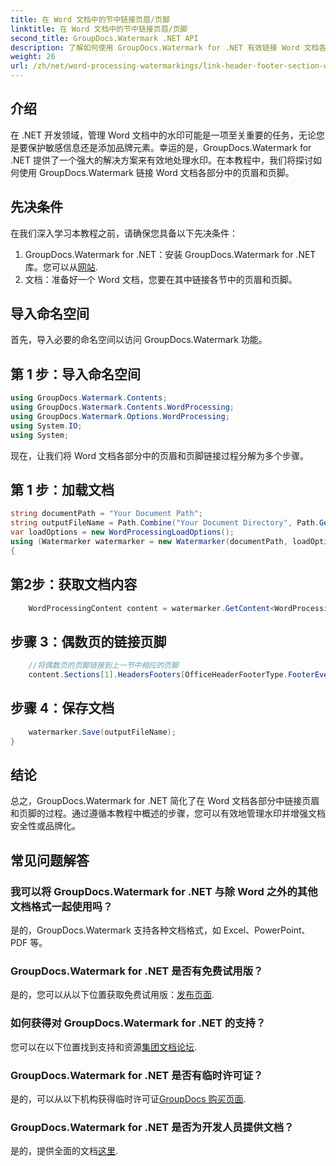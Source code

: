 ```yaml
---
title: 在 Word 文档中的节中链接页眉/页脚
linktitle: 在 Word 文档中的节中链接页眉/页脚
second_title: GroupDocs.Watermark .NET API
description: 了解如何使用 GroupDocs.Watermark for .NET 有效链接 Word 文档各部分中的页眉和页脚。文档管理和安全。
weight: 26
url: /zh/net/word-processing-watermarkings/link-header-footer-section-word-docs/
---
```

## 介绍
在 .NET 开发领域，管理 Word 文档中的水印可能是一项至关重要的任务，无论您是要保护敏感信息还是添加品牌元素。幸运的是，GroupDocs.Watermark for .NET 提供了一个强大的解决方案来有效地处理水印。在本教程中，我们将探讨如何使用 GroupDocs.Watermark 链接 Word 文档各部分中的页眉和页脚。
## 先决条件
在我们深入学习本教程之前，请确保您具备以下先决条件：
1. GroupDocs.Watermark for .NET：安装 GroupDocs.Watermark for .NET 库。您可以从[网站](https://releases.groupdocs.com/Watermark/net/).
2. 文档：准备好一个 Word 文档，您要在其中链接各节中的页眉和页脚。

## 导入命名空间
首先，导入必要的命名空间以访问 GroupDocs.Watermark 功能。
## 第 1 步：导入命名空间
```csharp
using GroupDocs.Watermark.Contents;
using GroupDocs.Watermark.Contents.WordProcessing;
using GroupDocs.Watermark.Options.WordProcessing;
using System.IO;
using System;
```
现在，让我们将 Word 文档各部分中的页眉和页脚链接过程分解为多个步骤。
## 第 1 步：加载文档
```csharp
string documentPath = "Your Document Path";
string outputFileName = Path.Combine("Your Document Directory", Path.GetFileName(documentPath));
var loadOptions = new WordProcessingLoadOptions();
using (Watermarker watermarker = new Watermarker(documentPath, loadOptions))
{
```
## 第2步：获取文档内容
```csharp
    WordProcessingContent content = watermarker.GetContent<WordProcessingContent>();
```
## 步骤 3：偶数页的链接页脚
```csharp
    //将偶数页的页脚链接到上一节中相应的页脚
    content.Sections[1].HeadersFooters[OfficeHeaderFooterType.FooterEven].IsLinkedToPrevious = true;
```
## 步骤 4：保存文档
```csharp
    watermarker.Save(outputFileName);
}
```

## 结论
总之，GroupDocs.Watermark for .NET 简化了在 Word 文档各部分中链接页眉和页脚的过程。通过遵循本教程中概述的步骤，您可以有效地管理水印并增强文档安全性或品牌化。
## 常见问题解答
### 我可以将 GroupDocs.Watermark for .NET 与除 Word 之外的其他文档格式一起使用吗？
是的，GroupDocs.Watermark 支持各种文档格式，如 Excel、PowerPoint、PDF 等。
### GroupDocs.Watermark for .NET 是否有免费试用版？
是的，您可以从以下位置获取免费试用版：[发布页面](https://releases.groupdocs.com/).
### 如何获得对 GroupDocs.Watermark for .NET 的支持？
您可以在以下位置找到支持和资源[集团文档论坛](https://forum.groupdocs.com/c/watermark/19).
### GroupDocs.Watermark for .NET 是否有临时许可证？
是的，可以从以下机构获得临时许可证[GroupDocs 购买页面](https://purchase.groupdocs.com/temporary-license/).
### GroupDocs.Watermark for .NET 是否为开发人员提供文档？
是的，提供全面的文档[这里](https://tutorials.groupdocs.com/Watermark/net/).